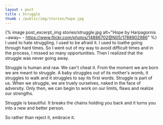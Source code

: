 ```yaml
---
layout : post
title : Struggle
thumb : /public/img/stories/hope.jpg
---
```


{% image post_excerpt_img stories/struggle.jpg alt="Hope by Harpagornis ~away~ - https://www.flickr.com/photos/14886702@N05/1788902986" %}
I used to hate struggling. I used to be afraid it. I used to loathe going through hard times. So I went out of my way to avoid difficult times and in the process, I missed so many opportunities. Then I realized that the struggle was never going away.

Struggle is human and raw. We can't cheat it. From the moment we are born we are meant to struggle. A baby struggles out of its mother's womb, it struggles to walk and it struggles to say its first words. Struggle is part of us. When we struggle, we are truely ourselves, naked in the face of adversity. Only then, we can begin to work on our limits, flaws and realize our strengths.

Struggle is beautiful. It breaks the chains holding you back and it turns you into a new and better person.

So rather than reject it, embrace it.
